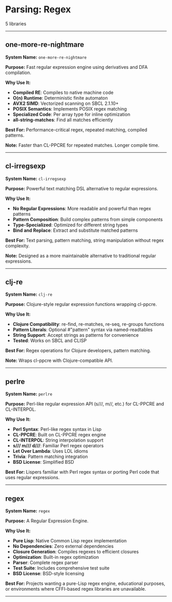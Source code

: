 # Parsing: Regex

5 libraries

---

## one-more-re-nightmare

**System Name:** `one-more-re-nightmare`

**Purpose:** Fast regular expression engine using derivatives and DFA compilation.

**Why Use It:**
- **Compiled RE**: Compiles to native machine code
- **O(n) Runtime**: Deterministic finite automaton
- **AVX2 SIMD**: Vectorized scanning on SBCL 2.1.10+
- **POSIX Semantics**: Implements POSIX regex matching
- **Specialized Code**: Per array type for inline optimization
- **all-string-matches**: Find all matches efficiently

**Best For:** Performance-critical regex, repeated matching, compiled patterns.

**Note:** Faster than CL-PPCRE for repeated matches. Longer compile time.

---


## cl-irregsexp

**System Name:** `cl-irregsexp`

**Purpose:** Powerful text matching DSL alternative to regular expressions.

**Why Use It:**
- **No Regular Expressions**: More readable and powerful than regex patterns
- **Pattern Composition**: Build complex patterns from simple components
- **Type-Specialized**: Optimized for different string types
- **Bind and Replace**: Extract and substitute matched patterns

**Best For:** Text parsing, pattern matching, string manipulation without regex complexity.

**Note:** Designed as a more maintainable alternative to traditional regular expressions.

---


## clj-re

**System Name:** `clj-re`

**Purpose:** Clojure-style regular expression functions wrapping cl-ppcre.

**Why Use It:**
- **Clojure Compatibility**: re-find, re-matches, re-seq, re-groups functions
- **Pattern Literals**: Optional #"pattern" syntax via named-readtables
- **String Support**: Accept strings as patterns for convenience
- **Tested**: Works on SBCL and CLISP

**Best For:** Regex operations for Clojure developers, pattern matching.

**Note:** Wraps cl-ppcre with Clojure-compatible API.

---


## perlre

**System Name:** `perlre`

**Purpose:** Perl-like regular expression API (s///, m//, etc.) for CL-PPCRE and CL-INTERPOL.

**Why Use It:**
- **Perl Syntax**: Perl-like regex syntax in Lisp
- **CL-PPCRE**: Built on CL-PPCRE regex engine
- **CL-INTERPOL**: String interpolation support
- **s/// m/// d///**: Familiar Perl regex operators
- **Let Over Lambda**: Uses LOL idioms
- **Trivia**: Pattern matching integration
- **BSD License**: Simplified BSD

**Best For:** Lispers familiar with Perl regex syntax or porting Perl code that uses regular expressions.

---


## regex

**System Name:** `regex`

**Purpose:** A Regular Expression Engine.

**Why Use It:**
- **Pure Lisp**: Native Common Lisp regex implementation
- **No Dependencies**: Zero external dependencies
- **Closure Generation**: Compiles regexes to efficient closures
- **Optimization**: Built-in regex optimization
- **Parser**: Complete regex parser
- **Test Suite**: Includes comprehensive test suite
- **BSD License**: BSD-style licensing

**Best For:** Projects wanting a pure-Lisp regex engine, educational purposes, or environments where CFFI-based regex libraries are unavailable.

---



